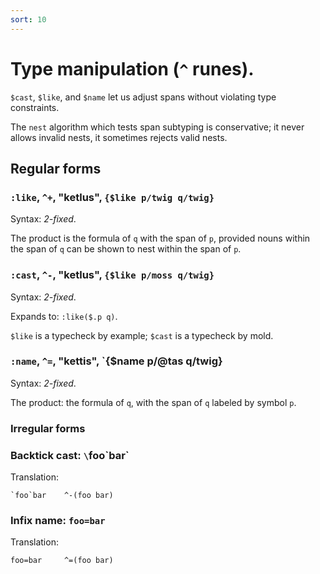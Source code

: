 ```yaml
---
sort: 10
---
```


# Type manipulation (`^` runes).

`$cast`, `$like`, and `$name` let us adjust spans without
violating type constraints.

The `nest` algorithm which tests span subtyping is conservative;
it never allows invalid nests, it sometimes rejects valid nests.

## Regular forms

### `:like`, `^+`, "ketlus", `{$like p/twig q/twig}`

Syntax: *2-fixed*.

The product is the formula of `q` with the span of `p`, provided
nouns within the span of `q` can be shown to nest within the span
of `p`.

### `:cast`, `^-`, "ketlus", `{$like p/moss q/twig}`

Syntax: *2-fixed*.

Expands to: `:like($.p q)`.

`$like` is a typecheck by example; `$cast` is a typecheck by
mold.

### `:name`, `^=`, "kettis", `{$name p/@tas q/twig}

Syntax: *2-fixed*.

The product: the formula of `q`, with the span of `q` labeled by
symbol `p`.

### Irregular forms

### Backtick cast: `\`foo\`bar`

Translation:
```
`foo`bar    ^-(foo bar)
```

### Infix name: `foo=bar`

Translation:
```
foo=bar     ^=(foo bar)
```
